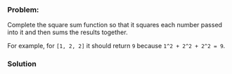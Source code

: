 ### Problem:
<p>Complete the square sum function so that it squares each number passed into it and then sums the results together.</p>
<p>For example, for <code>[1, 2, 2]</code> it should return <code>9</code> because <code>1^2 + 2^2 + 2^2 = 9</code>.</p>

### Solution